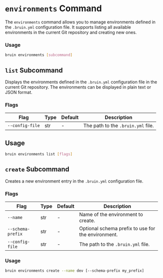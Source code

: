# `environments` Command

The `environments` command allows you to manage environments defined in the `.bruin.yml` configuration file.
It supports listing all available environments in the current Git repository and creating new ones.

### Usage
```bash
bruin environments [subcommand]
```

## `list` Subcommand

Displays the environments defined in the `.bruin.yml` configuration file in the current Git repository. The environments can be displayed in plain text or JSON format.

### Flags

| Flag | Type | Default | Description |
|------|------|---------|-------------|
| `--config-file` | str | - | The path to the `.bruin.yml` file. |

## Usage

```bash
bruin environments list [flags]
```

## `create` Subcommand

Creates a new environment entry in the `.bruin.yml` configuration file.

### Flags

| Flag | Type | Default | Description |
|------|------|---------|-------------|
| `--name` | str | - | Name of the environment to create. |
| `--schema-prefix` | str | - | Optional schema prefix to use for the environment. |
| `--config-file` | str | - | The path to the `.bruin.yml` file. |

### Usage

```bash
bruin environments create --name dev [--schema-prefix my_prefix]
```
